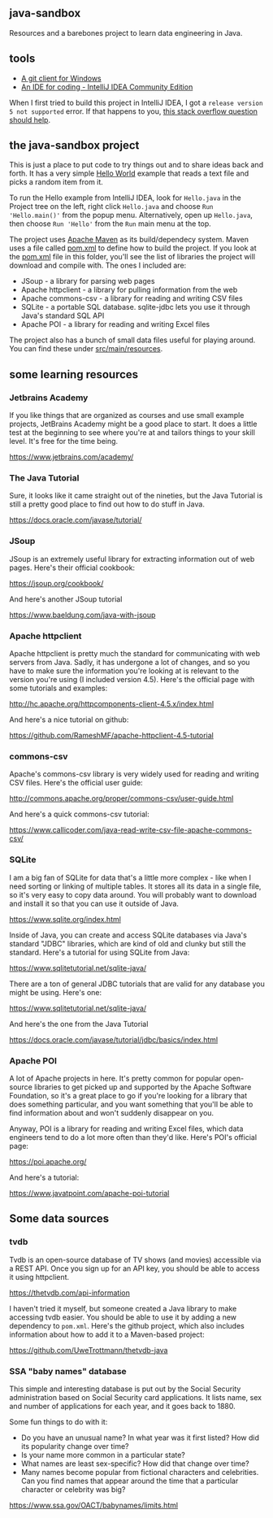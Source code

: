 ## java-sandbox

Resources and a barebones project to learn data engineering in Java.

## tools
* [A git client for Windows](https://desktop.github.com/)
* [An IDE for coding - IntelliJ IDEA Community Edition](https://www.jetbrains.com/idea/download)

When I first tried to build this project in IntelliJ IDEA, I got a `release version 5 not supported` error. If that happens to you, [this stack overflow question should help](https://stackoverflow.com/questions/59601077/intellij-errorjava-error-release-version-5-not-supported).

## the java-sandbox project

This is just a place to put code to try things out and to share ideas back and forth. It has a very simple [Hello World](src/main/java/org.example.sandbox/Hello.java) example that reads a text file and picks a random item from it.

To run the Hello example from IntelliJ IDEA, look for `Hello.java` in the Project tree on the left, right click `Hello.java` and choose `Run 'Hello.main()'` from the popup menu. Alternatively, open up `Hello.java`, then choose `Run 'Hello'` from the `Run` main menu at the top.

The project uses [Apache Maven](http://maven.apache.org/) as its build/dependecy system. Maven uses a file called [pom.xml](pom.xml) to define how to build the project. If you look at the [pom.xml](pom.xml) file in this folder, you'll see the list of libraries the project will download and compile with. The ones I included are:

* JSoup - a library for parsing web pages
* Apache httpclient - a library for pulling information from the web
* Apache commons-csv - a library for reading and writing CSV files
* SQLite - a portable SQL database. sqlite-jdbc lets you use it through Java's standard SQL API
* Apache POI - a library for reading and writing Excel files

The project also has a bunch of small data files useful for playing around. You can find these under [src/main/resources](src/main/resources).

## some learning resources

### Jetbrains Academy

If you like things that are organized as courses and use small example projects, JetBrains Academy might be a good place to start. It does a little test at the beginning to see where you're at and tailors things to your skill level. It's free for the time being.

<https://www.jetbrains.com/academy/>

### The Java Tutorial

Sure, it looks like it came straight out of the nineties, but the Java Tutorial is still a pretty good place to find out how to do stuff in Java.

<https://docs.oracle.com/javase/tutorial/>

### JSoup

JSoup is an extremely useful library for extracting information out of web pages. Here's their official cookbook:

<https://jsoup.org/cookbook/>

And here's another JSoup tutorial

<https://www.baeldung.com/java-with-jsoup>

### Apache httpclient

Apache httpclient is pretty much the standard for communicating with web servers from Java. Sadly, it has undergone a lot of changes, and so you have to make sure the information you're looking at is relevant to the version you're using (I included version 4.5). Here's the official page with some tutorials and examples:

<http://hc.apache.org/httpcomponents-client-4.5.x/index.html>

And here's a nice tutorial on github:

<https://github.com/RameshMF/apache-httpclient-4.5-tutorial>

### commons-csv

Apache's commons-csv library is very widely used for reading and writing CSV files. Here's the official user guide:

<http://commons.apache.org/proper/commons-csv/user-guide.html>

And here's a quick commons-csv tutorial:

<https://www.callicoder.com/java-read-write-csv-file-apache-commons-csv/>

### SQLite

I am a big fan of SQLite for data that's a little more complex - like when I need sorting or linking of multiple tables. It stores all its data in a single file, so it's very easy to copy data around. You will probably want to download and install it so that you can use it outside of Java.

<https://www.sqlite.org/index.html>

Inside of Java, you can create and access SQLite databases via Java's standard "JDBC" libraries, which are kind of old and clunky but still the standard. Here's a tutorial for using SQLite from Java:

<https://www.sqlitetutorial.net/sqlite-java/>

There are a ton of general JDBC tutorials that are valid for any database you might be using. Here's one:

<https://www.sqlitetutorial.net/sqlite-java/>

And here's the one from the Java Tutorial

<https://docs.oracle.com/javase/tutorial/jdbc/basics/index.html>

### Apache POI

A lot of Apache projects in here. It's pretty common for popular open-source libraries to get picked up and supported by the Apache Software Foundation, so it's a great place to go if you're looking for a library that does something particular, and you want something that you'll be able to find information about and won't suddenly disappear on you.

Anyway, POI is a library for reading and writing Excel files, which data engineers tend to do a lot more often than they'd like. Here's POI's official page:

<https://poi.apache.org/>

And here's a tutorial:

<https://www.javatpoint.com/apache-poi-tutorial>

## Some data sources

### tvdb

Tvdb is an open-source database of TV shows (and movies) accessible via a REST API. Once you sign up for an API key, you should be able to access it using httpclient.

<https://thetvdb.com/api-information>

I haven't tried it myself, but someone created a Java library to make accessing tvdb easier. You should be able to use it by adding a new dependency to `pom.xml`. Here's the github project, which also includes information about how to add it to a Maven-based project:

<https://github.com/UweTrottmann/thetvdb-java>

### SSA "baby names" database

This simple and interesting database is put out by the Social Security administration based on Social Security card applications. It lists name, sex and number of applications for each year, and it goes back to 1880.

Some fun things to do with it:
* Do you have an unusual name? In what year was it first listed? How did its popularity change over time?
* Is your name more common in a particular state?
* What names are least sex-specific? How did that change over time?
* Many names become popular from fictional characters and celebrities. Can you find names that appear around the time that a particular character or celebrity was big?

<https://www.ssa.gov/OACT/babynames/limits.html>

